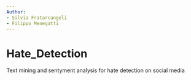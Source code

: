 ```yaml
---
Author: 
- Silvia Fratarcangeli 
- Filippo Menegatti
---
```


# Hate_Detection
Text mining and sentyment analysis for hate detection on social media
